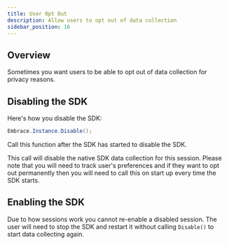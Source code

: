 ```yaml
---
title: User Opt Out
description: Allow users to opt out of data collection
sidebar_position: 16
---
```


## Overview

Sometimes you want users to be able to opt out of data collection for privacy reasons.

## Disabling the SDK

Here's how you disable the SDK:

```cs
Embrace.Instance.Disable();
```

Call this function after the SDK has started to disable the SDK.

This call will disable the native SDK data collection for this session. Please note that you will need to track user's preferences and if they want to opt out permanently then you will need to call this on start up every time the SDK starts.

## Enabling the SDK

Due to how sessions work you cannot re-enable a disabled session. The user will need to stop the SDK and restart it without calling `Disable()` to start data collecting again.
